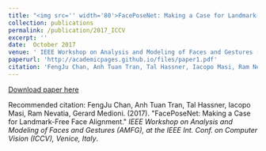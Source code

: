 ```yaml
---
title: "<img src='' width='80'>FacePoseNet: Making a Case for Landmark-Free Face Alignment"
collection: publications
permalink: /publication/2017_ICCV
excerpt: ''
date:  October 2017
venue: ' IEEE Workshop on Analysis and Modeling of Faces and Gestures (AMFG), at the IEEE Int. Conf. on Computer Vision (ICCV), Venice, Italy'
paperurl: 'http://academicpages.github.io/files/paper1.pdf'
citation: 'FengJu Chan, Anh Tuan Tran, Tal Hassner, Iacopo Masi, Ram Nevatia, Gerard Medioni. (2017). &quot;FacePoseNet: Making a Case for Landmark-Free Face Alignment.&quot; <i> IEEE Workshop on Analysis and Modeling of Faces and Gestures (AMFG), at the IEEE Int. Conf. on Computer Vision (ICCV), Venice, Italy</i>.'
---
```


[Download paper here](http://academicpages.github.io/files/paper1.pdf)

Recommended citation: FengJu Chan, Anh Tuan Tran, Tal Hassner, Iacopo Masi, Ram Nevatia, Gerard Medioni. (2017). "FacePoseNet: Making a Case for Landmark-Free Face Alignment." <i> IEEE Workshop on Analysis and Modeling of Faces and Gestures (AMFG), at the IEEE Int. Conf. on Computer Vision (ICCV), Venice, Italy</i>.
